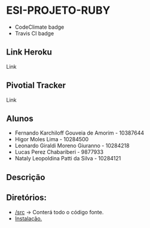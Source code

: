 # ESI-PROJETO-RUBY

* CodeClimate badge
* Travis CI badge

## Link Heroku

Link

## Pivotial Tracker

Link

## Alunos

* Fernando Karchiloff Gouveia de Amorim - 10387644
* Higor Moles Lima - 10284500
* Leonardo Giraldi Moreno Giuranno - 10284218
* Lucas Perez Chabariberi - 9877933
* Nataly Leopoldina Patti da Silva - 10284121

## Descrição



## Diretórios:

* [/src](/src) -> Conterá todo o código fonte.
* [Instalação.](/INSTALLATION.md)
